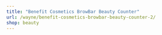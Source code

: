 ```yaml
---
title: "Benefit Cosmetics BrowBar Beauty Counter"
url: /wayne/benefit-cosmetics-browbar-beauty-counter-2/
shop: beauty
---
```

